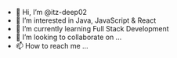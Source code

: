 - 👋 Hi, I’m @itz-deep02
- 👀 I’m interested in Java, JavaScript & React
- 🌱 I’m currently learning Full Stack Development
- 💞️ I’m looking to collaborate on ...
- 📫 How to reach me ...

<!---
itz-deep02/itz-deep02 is a ✨ special ✨ repository because its `README.md` (this file) appears on your GitHub profile.
You can click the Preview link to take a look at your changes.
--->
